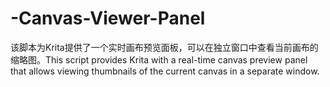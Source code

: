 # -Canvas-Viewer-Panel
该脚本为Krita提供了一个实时画布预览面板，可以在独立窗口中查看当前画布的缩略图。This script provides Krita with a real-time canvas preview panel that allows viewing thumbnails of the current canvas in a separate window. 
